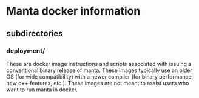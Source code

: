 # Manta docker information

## subdirectories

### deployment/

These are docker image instructions and scripts associated with
issuing a conventional binary release of manta. These images typically
use an older OS (for wide compatibility) with a newer compiler (for
binary performance, new c++ features, etc.). These images are not
meant to assist users who want to run manta in docker.

